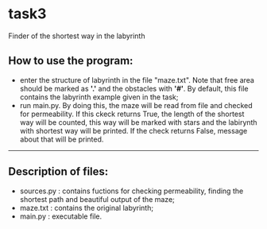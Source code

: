 # task3
Finder of the shortest way in the labyrinth
## How to use the program:
* enter the structure of labyrinth in the file "maze.txt". Note that free area should be marked as **'.'** and the obstacles with **'#'**. By default, this file contains the labyrinth example given in the task;
* run main.py. By doing this, the maze will be read from file and checked for permeability. If this ckeck returns True, the length of the shortest way will be counted, this way will be marked with stars and the labirynth with shortest way will be printed. If the check returns False, message about that will be printed.
______________________________________________

## Description of files:
* sources.py : contains fuctions for checking permeability, finding the shortest path and beautiful output of the maze;
* maze.txt : contains the original labyrinth;
* main.py : executable file.
